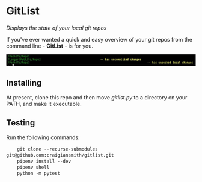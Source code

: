 # GitList
_Displays the state of your local git repos_

If you've ever wanted a quick and easy overview of your git repos from the
command line - **GitList** - is for you.

![](images/gitlist-output.jpg)

## Installing

At present, clone this repo and then move _gitlist.py_ to a directory on your
PATH, and make it executable.

## Testing

Run the following commands:

```
    git clone --recurse-submodules git@github.com:craigiansmith/gitlist.git
    pipenv install --dev
    pipenv shell
    python -m pytest
```

